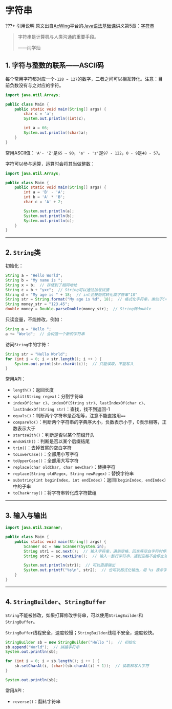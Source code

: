 # 字符串

???+ 引用说明
    原文出自[AcWing](https://www.acwing.com/)平台的[Java语法基础课](https://www.acwing.com/activity/content/2230/)讲义第5章：[字符串](https://www.acwing.com/file_system/file/content/whole/index/content/6746924/)

> 字符串是计算机与人类沟通的重要手段。
>
> ——闫学灿

## 1. 字符与整数的联系——ASCII码

每个常用字符都对应一个`-128 ~ 127`的数字，二者之间可以相互转化。注意：目前负数没有与之对应的字符。

```java
import java.util.Arrays;

public class Main {
    public static void main(String[] args) {
        char c = 'a';
        System.out.println((int)c);

        int a = 66;
        System.out.println((char)a);
    }
}
```

常用ASCII值：`'A'- 'Z'`是`65 ~ 90`，`'a' - 'z'`是`97 - 122`，`0 - 9`是`48 - 57`。

字符可以参与运算，运算时会将其当做整数：

```java
import java.util.Arrays;

public class Main {
    public static void main(String[] args) {
        int a = 'B' - 'A';
        int b = 'A' * 'B';
        char c = 'A' + 2;

        System.out.println(a);
        System.out.println(b);
        System.out.println(c);
    }
}
```

- - - - - -

## 2. `String`类

初始化：

```java
String a = "Hello World";
String b = "My name is ";
String x = b;  // 存储到了相同地址
String c = b + "yxc";  // String可以通过加号拼接
String d = "My age is " + 18;  // int会被隐式转化成字符串"18"
String str = String.format("My age is %d", 18);  // 格式化字符串，类似于C++中的sprintf
String money_str = "123.45";
double money = Double.parseDouble(money_str);  // String转double
```

只读变量，不能修改，例如：

```java
String a = "Hello ";
a += "World";  // 会构造一个新的字符串
```

访问`String`中的字符：

```java
String str = "Hello World";
for (int i = 0; i < str.length(); i ++ ) {
    System.out.print(str.charAt(i));  // 只能读取，不能写入
}
```

常用API：

- `length()`：返回长度
- `split(String regex)`：分割字符串
- `indexOf(char c)`、`indexOf(String str)`、`lastIndexOf(char c)`、`lastIndexOf(String str)`：查找，找不到返回-1
- `equals()`：判断两个字符串是否相等，注意不能直接用`==`
- `compareTo()`：判断两个字符串的字典序大小，负数表示小于，0表示相等，正数表示大于
- `startsWith()`：判断是否以某个前缀开头
- `endsWith()`：判断是否以某个后缀结尾
- `trim()`：去掉首尾的空白字符
- `toLowerCase()`：全部用小写字符
- `toUpperCase()`：全部用大写字符
- `replace(char oldChar, char newChar)`：替换字符
- `replace(String oldRegex, String newRegex)`：替换字符串
- `substring(int beginIndex, int endIndex)`：返回`[beginIndex, endIndex)`中的子串
- `toCharArray()`：将字符串转化成字符数组

- - - - - -

## 3. 输入与输出

```java
import java.util.Scanner;

public class Main {
    public static void main(String[] args) {
        Scanner sc = new Scanner(System.in);
        String str1 = sc.next();  // 输入字符串，遇到空格、回车等空白字符时停止输入
        String str2 = sc.nextLine();  // 输入一整行字符串，遇到空格不会停止输入，遇到回车才会停止

        System.out.println(str1);  // 可以直接输出
        System.out.printf("%s\n", str2);  // 也可以格式化输出，用 %s 表示字符串
    }
}
```

- - - - - -

## 4. `StringBuilder`、`StringBuffer`

`String`不能被修改，如果打算修改字符串，可以使用`StringBuilder`和`StringBuffer`。

`StringBuffer`线程安全，速度较慢；`StringBuilder`线程不安全，速度较快。

```java
StringBuilder sb = new StringBuilder("Hello ");  // 初始化
sb.append("World");  // 拼接字符串
System.out.println(sb);

for (int i = 0; i < sb.length(); i ++ ) {
    sb.setCharAt(i, (char)(sb.charAt(i) + 1));  // 读取和写入字符
}

System.out.println(sb);
```

常用API：

- `reverse()`：翻转字符串